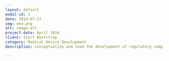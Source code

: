 ```yaml
---
layout: default
modal-id: 2
date: 2014-07-17
img: med.png
alt: image-alt
project-date: April 2014
client: Start Bootstrap
category: Medical Device Development
description: conceptualize and lead the development of regulatory compliant imaging, medical systems and devices from product requirements, risk management, feasibility studies, development, verification and validation to final product launch. Ensure regulatory compliance (ISO 13485), design control documentation and prototyping and testing. 

---
```

